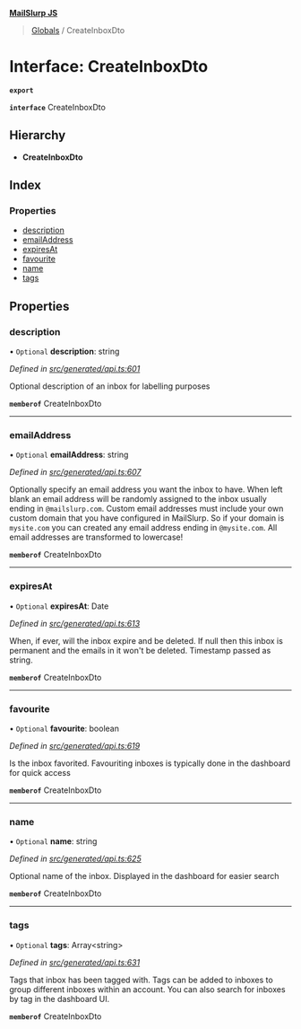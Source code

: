 **[MailSlurp JS](../README.md)**

> [Globals](../README.md) / CreateInboxDto

# Interface: CreateInboxDto

**`export`** 

**`interface`** CreateInboxDto

## Hierarchy

* **CreateInboxDto**

## Index

### Properties

* [description](createinboxdto.md#description)
* [emailAddress](createinboxdto.md#emailaddress)
* [expiresAt](createinboxdto.md#expiresat)
* [favourite](createinboxdto.md#favourite)
* [name](createinboxdto.md#name)
* [tags](createinboxdto.md#tags)

## Properties

### description

• `Optional` **description**: string

*Defined in [src/generated/api.ts:601](https://github.com/mailslurp/mailslurp-client/blob/36fa2ad/src/generated/api.ts#L601)*

Optional description of an inbox for labelling purposes

**`memberof`** CreateInboxDto

___

### emailAddress

• `Optional` **emailAddress**: string

*Defined in [src/generated/api.ts:607](https://github.com/mailslurp/mailslurp-client/blob/36fa2ad/src/generated/api.ts#L607)*

Optionally specify an email address you want the inbox to have. When left blank an email address will be randomly assigned to the inbox usually ending in `@mailslurp.com`. Custom email addresses must include your own custom domain that you have configured in MailSlurp. So if your domain is `mysite.com` you can created any email address ending in `@mysite.com`. All email addresses are transformed to lowercase!

**`memberof`** CreateInboxDto

___

### expiresAt

• `Optional` **expiresAt**: Date

*Defined in [src/generated/api.ts:613](https://github.com/mailslurp/mailslurp-client/blob/36fa2ad/src/generated/api.ts#L613)*

When, if ever, will the inbox expire and be deleted. If null then this inbox is permanent and the emails in it won't be deleted. Timestamp passed as string.

**`memberof`** CreateInboxDto

___

### favourite

• `Optional` **favourite**: boolean

*Defined in [src/generated/api.ts:619](https://github.com/mailslurp/mailslurp-client/blob/36fa2ad/src/generated/api.ts#L619)*

Is the inbox favorited. Favouriting inboxes is typically done in the dashboard for quick access

**`memberof`** CreateInboxDto

___

### name

• `Optional` **name**: string

*Defined in [src/generated/api.ts:625](https://github.com/mailslurp/mailslurp-client/blob/36fa2ad/src/generated/api.ts#L625)*

Optional name of the inbox. Displayed in the dashboard for easier search

**`memberof`** CreateInboxDto

___

### tags

• `Optional` **tags**: Array\<string>

*Defined in [src/generated/api.ts:631](https://github.com/mailslurp/mailslurp-client/blob/36fa2ad/src/generated/api.ts#L631)*

Tags that inbox has been tagged with. Tags can be added to inboxes to group different inboxes within an account. You can also search for inboxes by tag in the dashboard UI.

**`memberof`** CreateInboxDto

